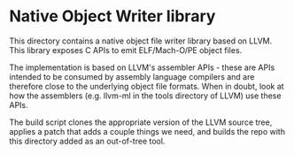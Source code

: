 # Native Object Writer library

This directory contains a native object file writer library based on LLVM. This library exposes C APIs to emit ELF/Mach-O/PE object files.

The implementation is based on LLVM's assembler APIs - these are APIs intended to be consumed by assembly language compilers and are therefore close to the underlying object file formats. When in doubt, look at how the assemblers (e.g. llvm-ml in the tools directory of LLVM) use these APIs.

The build script clones the appropriate version of the LLVM source tree, applies a patch that adds a couple things we need, and builds the repo with this directory added as an out-of-tree tool.
